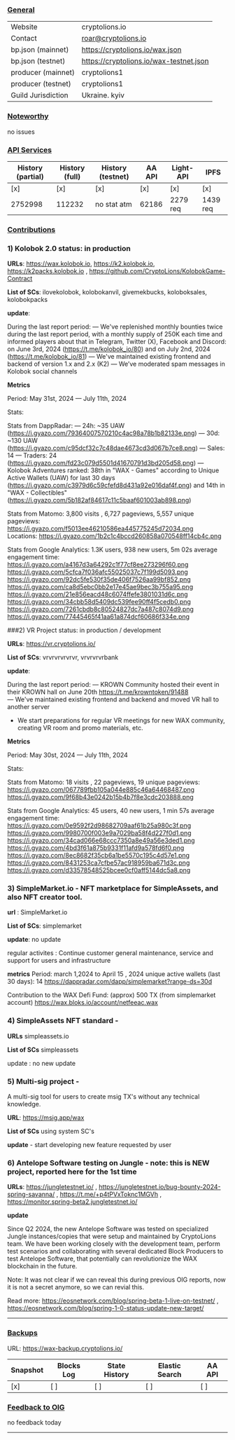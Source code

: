 ### <ins>General</ins>

|  |  |
| --- | --- |
| Website |  cryptolions.io|
| Contact | roar@cryptolions.io |
| bp.json (mainnet) | https://cryptolions.io/wax.json|
| bp.json (testnet) | https://cryptolions.io/wax-testnet.json |
| producer (mainnet) | cryptolions1 |
| producer (testnet) | cryptolions1  |
| Guild Jurisdiction | Ukraine. kyiv |

### <ins>Noteworthy</ins>

no issues 



### <ins>API Services</ins>

| History (partial) | History (full) | History (testnet) | AA API | Light-API  | IPFS |
|--------|--------|--------|--------|--------|--------|
| [x]  | [x] | [x] | [x] | [x] | [x] |  [x] |
| 2752998 | 112232 | no stat atm | 62186 | 2279 req |  1439 req |



### <ins>Contributions</ins>


### 1)  Kolobok 2.0 status: in production

**URLs**: https://wax.kolobok.io, https://k2.kolobok.io, https://k2packs.kolobok.io ,  https://github.com/CryptoLions/KolobokGame-Contract 

**List of SCs**: ilovekolobok, kolobokanvil, givemekbucks, koloboksales, kolobokpacks

**update**:

During the last report period:
— We've replenished monthly bounties twice during the last report period, with a monthly supply of 250K each time and informed players about that in Telegram, Twitter (X), Facebook and Discord: on June 3rd, 2024 (https://t.me/kolobok_io/80) and on July 2nd, 2024 (https://t.me/kolobok_io/81)
— We've maintained existing frontend and backend of version 1.x and 2.x (K2)
— We’ve moderated spam messages in Kolobok social channels

**Metrics**

Period: May 31st, 2024 — July 11th, 2024

Stats:

Stats from DappRadar:
— 24h: ~35 UAW
(https://i.gyazo.com/79364007570210c4ac98a78b1b82133e.png) 
— 30d: ~130 UAW
(https://i.gyazo.com/c95dcf32c7c48dae4673cd3d067b7ce8.png) 
— Sales: 14
— Traders: 24
(https://i.gyazo.com/fd23c079d5501d41670791d3bd205d58.png) 
— Kolobok Adventures ranked: 38th in "WAX - Games" according to Unique Active Wallets (UAW) for last 30 days (https://i.gyazo.com/c3979d6c59cfefd8d431a92e016daf4f.png) and 14th in "WAX - Collectibles"
(https://i.gyazo.com/5b182af84617c11c5baaf601003ab898.png) 

Stats from Matomo:
3,800 visits , 6,727 pageviews, 5,557 unique pageviews:
https://i.gyazo.com/f5013ee46210586ea445775245d72034.png   
Locations:
https://i.gyazo.com/1b2c1c4bccd260858a070548ff14cb4c.png 

Stats from Google Analytics:
1.3K users, 938 new users, 5m 02s average engagement time:
https://i.gyazo.com/a4167d3a64292c1f77cf8ee273296f60.png
https://i.gyazo.com/5cfca7f036afc55025037c7f199d5093.png
https://i.gyazo.com/92dc5fe530f35de406f7526aa99bf852.png
https://i.gyazo.com/ca8d5ebc0bb2e17e45ae9bec3b755a95.png
https://i.gyazo.com/21e856eacd48c6074ffefe3801031d6c.png
https://i.gyazo.com/34cbb58d5409dc539fee90ff4f5cedb0.png
https://i.gyazo.com/7261cbdb8c80524827dc7a487c8074d9.png
https://i.gyazo.com/77445465f41aa61a874dcf60686f334e.png


###2) VR Project status: in production / development

**URLs**: https://vr.cryptolions.io/ 

**List of SCs**: vrvrvrvrvrvr, vrvrvrvrbank

**update**: 

During the last report period:
— KROWN Community hosted their event in their KROWN hall on June 20th https://t.me/krowntoken/91488  
— We've maintained existing frontend and backend and moved VR hall to another server
- We start preparations for regular VR meetings for new WAX community, creating VR room and promo materials, etc.

**Metrics**

Period: May 30st, 2024 — July 11th, 2024

Stats:

Stats from Matomo:
18 visits , 22 pageviews, 19 unique pageviews:
https://i.gyazo.com/067789fbb105a044e885c46a64468487.png
https://i.gyazo.com/9f68b43e0242b15b4b7f8e3cdc203888.png

Stats from Google Analytics:
45 users, 40 new users, 1 min 57s average engagement time:
https://i.gyazo.com/0e9592f2d98682709aaf61b25a980c3f.png
https://i.gyazo.com/9980700f003e9a7029ba58f4d227f0d1.png
https://i.gyazo.com/34cad066e68ccc7350a8e49a56e3ded1.png
https://i.gyazo.com/4bd3f61a875b9331f11afd9a578fd6f0.png
https://i.gyazo.com/8ec8682f35cb6a1be5570c195c4d57e1.png
https://i.gyazo.com/8431253ca7cfbe57ac918959ba671d3c.png
https://i.gyazo.com/d33578548525bcee0cf0aff5144dc5a8.png 



###  3)  SimpleMarket.io - NFT marketplace for SimpleAssets, and also NFT creator tool.

**url**  :  SimpleMarket.io 

**List of SCs**:  simplemarket
 
**update**:  no update 
  
regular activites : Continue customer general maintenance, service and support for users and infrastructure

**metrics**
Period:  march 1,2024 to April 15 , 2024 
unique active wallets (last 30 days):  14     https://dappradar.com/dapp/simplemarket?range-ds=30d

Contribution to the WAX Defi Fund: (approx) 500 TX  (from simplemarket account) https://wax.bloks.io/account/netfeeac.wax



### 4) SimpleAssets NFT standard  - 

**URLs** simpleassets.io

**List of SCs**  simpleassets

update : no new update 



### 5)  Multi-sig project - 
A multi-sig tool for users to create msig TX's without any technical knowledge. 

**URL**:   https://msig.app/wax 

**List of SCs**   using system SC's

**update**  - start developing new feature requested by user



### 6)  Antelope Software testing on Jungle - note: this is NEW project, reported here for the 1st time
**URLs**: https://jungletestnet.io/ , https://jungletestnet.io/bug-bounty-2024-spring-savanna/ , https://t.me/+p4tPVxToknc1MGVh , https://monitor.spring-beta2.jungletestnet.io/ 

**update**

Since Q2 2024,  the new Antelope Software was tested on specialized Jungle instances/copies that were setup and maintained by CryptoLions team. We have been working closely with the development team, perform test scenarios and collaborating with several dedicated Block Producers to test Antelope Software, that potentially can revolutionize the WAX blockchain in the future. 

Note: It was not clear if we can reveal this during previous OIG reports, now it is not a secret anymore, so we can revial this.

Read more: https://eosnetwork.com/blog/spring-beta-1-live-on-testnet/ , https://eosnetwork.com/blog/spring-1-0-status-update-new-target/  


---


### <ins>Backups </ins>

URL: https://wax-backup.cryptolions.io/

| Snapshot | Blocks Log | State History | Elastic Search | AA API |
|--------|--------|--------|--------|--------|
| [x] | [ ] | [ ] | [ ] | [ ] |



### <ins>Feedback to OIG</ins>

no feedback today

----
